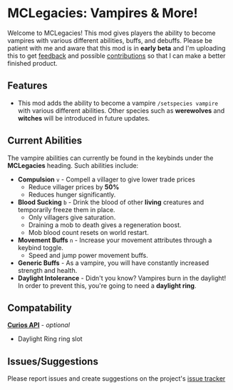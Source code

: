 # MCLegacies: Vampires & More!
Welcome to MCLegacies! This mod gives players the ability to become vampires with various different abilities, buffs, and debuffs. Please be patient with me and aware that this mod is in **early beta** and I'm uploading this to get [feedback](https://github.com/ItsMitlit/MCLegacies/issues) and possible [contributions](https://github.com/ItsMitlit/MCLegacies) so that I can make a better finished product.

## Features
- This mod adds the ability to become a vampire `/setspecies vampire` with various different abilities. Other species such as **werewolves** and **witches** will be introduced in future updates.

## Current Abilities
The vampire abilities can currently be found in the keybinds under the **MCLegacies** heading. Such abilities include:
- **Compulsion** `v` - Compell a villager to give lower trade prices
    - Reduce villager prices by **50%**
    - Reduces hunger significantly.
- **Blood Sucking** `b` - Drink the blood of other **living** creatures and temporarily freeze them in place.
    - Only villagers give saturation.
    - Draining a mob to death gives a regeneration boost.
    - Mob blood count resets on world restart.
- **Movement Buffs** `n` - Increase your movement attributes through a keybind toggle.
    - Speed and jump power movement buffs.
- **Generic Buffs** - As a vampire, you will have constantly increased strength and health.
- **Daylight Intolerance** - Didn't you know? Vampires burn in the daylight! In order to prevent this, you're going to need a **daylight ring**.

## Compatability
**[Curios API](https://modrinth.com/mod/curios)** - *optional*
- Daylight Ring ring slot

## Issues/Suggestions
Please report issues and create suggestions on the project's [issue tracker](https://github.com/ItsMitlit/MCLegacies/issues)
